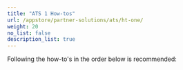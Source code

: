 ```yaml
---
title: "ATS 1 How-tos"
url: /appstore/partner-solutions/ats/ht-one/
weight: 20
no_list: false
description_list: true 
---
```


Following the how-to's in the order below is recommended:
